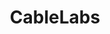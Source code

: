 ---
blog: https://blog.github.com/
codehost: https://github.com/cablelabs
facebook: https://www.facebook.com/cablelabsinc/
linkedin: http://www.linkedin.com/company/14315
logohandle: cablelabs
sort: cablelabs
title: CableLabs
twitter: https://x.com/cablelabs
website: https://www.cablelabs.com/
wikipedia: https://en.wikipedia.org/wiki/CableLabs
youtube: https://www.youtube.com/channel/UCWVEEclDccugM_EdO7YMKuQ
---